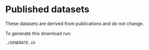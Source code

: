 # Published datasets

These datasets are derived from publications and do not change.

To generate this download run:

```
./GENERATE.sh
```


